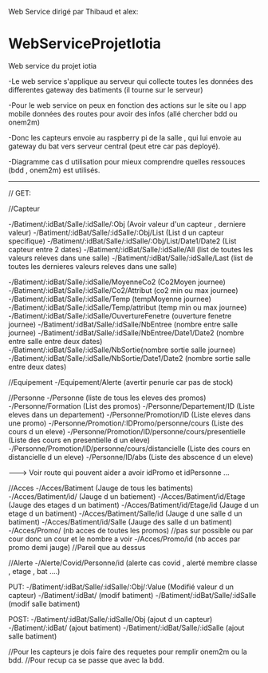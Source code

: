 Web Service dirigé par Thibaud et alex:

# WebServiceProjetIotia
Web service du projet iotia

-Le web service s'applique au serveur qui collecte toutes les données des differentes gateway des batiments (il tourne sur le serveur)

-Pour le web service on peux en fonction des actions sur le site ou l app mobile données des routes pour avoir des infos (allé chercher bdd ou onem2m)

-Donc les capteurs envoie au raspberry pi de la salle , qui lui envoie au gateway du bat vers serveur central (peut etre car pas deployé).

-Diagramme cas d utilisation pour mieux comprendre quelles ressouces (bdd , onem2m) est utilisés.

--------------------------------------------
//
GET:

//Capteur

-/Batiment/:idBat/Salle/:idSalle/:Obj (Avoir valeur d'un capteur , derniere valeur)
-/Batiment/:idBat/Salle/:idSalle/:Obj/List (List d un capteur specifique)
-/Batiment/:idBat/Salle/:idSalle/:Obj/List/Date1/Date2 (List capteur entre 2 dates)
-/Batiment/:idBat/Salle/:idSalle/All (list de toutes les valeurs releves dans une salle)
-/Batiment/:idBat/Salle/:idSalle/Last (list de toutes les dernieres valeurs releves dans une salle)

-/Batiment/:idBat/Salle/:idSalle/MoyenneCo2 (Co2Moyen journee)
-/Batiment/:idBat/Salle/:idSalle/Co2/Attribut (co2 min ou max journee)
-/Batiment/:idBat/Salle/:idSalle/Temp (tempMoyenne journee)
-/Batiment/:idBat/Salle/:idSalle/Temp/attribut (temp min ou max  journee)
-/Batiment/:idBat/Salle/:idSalle/OuvertureFenetre (ouverture fenetre journee)
-/Batiment/:idBat/Salle/:idSalle/NbEntree (nombre entre salle journee)
-/Batiment/:idBat/Salle/:idSalle/NbEntree/Date1/Date2 (nombre entre salle entre deux dates)
-/Batiment/:idBat/Salle/:idSalle/NbSortie(nombre sortie salle journee)
-/Batiment/:idBat/Salle/:idSalle/NbSortie/Date1/Date2 (nombre sortie salle entre deux dates)

//Equipement
-/Equipement/Alerte (avertir penurie car pas de stock)

//Personne
-/Personne (liste de tous les eleves des promos)
-/Personne/Formation (List des promos)
-/Personne/Departement/ID (Liste eleves dans un departement)
-/Personne/Promotion/ID (Liste eleves dans une promo)
-/Personne/Promotion/:IDPromo/personne/cours (Liste des cours d un eleve)
-/Personne/Promotion/ID/personne/cours/presentielle (Liste des cours en presentielle d un eleve)
-/Personne/Promotion/ID/personne/cours/distancielle (Liste des cours en distancielle d un eleve)
-/Personne/ID/abs (Liste des abscence d un eleve)

---> Voir route qui pouvent aider a avoir idPromo et idPersonne ...

//Acces
-/Acces/Batiment (Jauge de tous les batiments)
-/Acces/Batiment/id/ (Jauge d un batiement)
-/Acces/Batiment/id/Etage (Jauge des etages d un batiment)
-/Acces/Batiment/id/Etage/id (Jauge d un etage d un batiment)
-/Acces/Batiment/Salle/id (Jauge d une salle d un batiment)
-/Acces/Batiment/id/Salle (Jauge des salle d un batiment)
-/Acces/Promo/ (nb acces de toutes les promos)  //pas sur possible ou par cour donc un cour et le nombre a voir 
-/Acces/Promo/id (nb acces par promo demi jauge)  //Pareil que au dessus 

//Alerte 
-/Alerte/Covid/Personne/id (alerte cas covid , alerté membre classe , etage , bat ....)

PUT:
-/Batiment/:idBat/Salle/:idSalle/:Obj/:Value (Modifié valeur d un capteur)
-/Batiment/:idBat/ (modif batiment)
-/Batiment/:idBat/Salle/:idSalle (modif salle batiment)


POST:
-/Batiment/:idBat/Salle/:idSalle/Obj (ajout d un capteur)
-/Batiment/:idBat/ (ajout batiment)
-/Batiment/:idBat/Salle/:idSalle (ajout salle batiment)

//Pour les capteurs je dois faire des requetes pour remplir onem2m ou la bdd.
//Pour recup ca se passe que avec la bdd.

